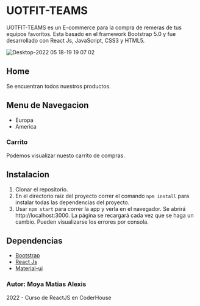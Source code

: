 #                                UOTFIT-TEAMS

UOTFIT-TEAMS es un E-commerce para la compra de remeras de tus equipos favoritos. Esta basado en el framework Bootstrap 5.0 y fue desarrollado con React Js, JavaScript, CSS3 y HTML5.


![Desktop-2022 05 18-19 19 07 02](https://user-images.githubusercontent.com/92867892/169165850-3df35230-36cc-47bb-b2d7-c95e90ffc9f1.gif)



## Home 

Se encuentran todos nuestros productos.


## Menu de Navegacion

* Europa
* America

### Carrito

Podemos visualizar nuesto carrito de compras.

## Instalacion

1. Clonar el repositorio.
2. En el directorio raiz del proyecto correr el comando `npm install` para instalar todas las dependencias del proyecto. 
3. Usar `npm start` para correr la app y verla en el navegador. Se abrirá http://localhost:3000. La página se recargará cada vez que se haga un cambio. Pueden visualizarse los errores por consola.

## Dependencias

* [Bootstrap](https://getbootstrap.com/docs/5.0/getting-started/download/)
* [React Js](https://es.reactjs.org/)
* [Material-ui](https://v4.mui.com/getting-started/installation/)

### Autor: Moya Matias Alexis
2022 - Curso de ReactJS en CoderHouse

